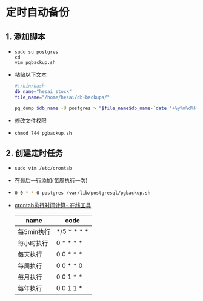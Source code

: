 # 定时自动备份

## 1. 添加脚本

 - ```
   sudo su postgres
   cd
   vim pgbackup.sh
   ```
   
 - 粘贴以下文本

   ```bash
   #!/bin/bash
   db_name="hesai_stock"
   file_name="/home/hesai/db-backups/"
   
   pg_dump $db_name -U postgres > "$file_name$db_name-`date '+%y%m%d%H%M'`.sql"
   ```
   
  - 修改文件权限

  - ```
    chmod 744 pgbackup.sh
    ```

## 2. 创建定时任务

- ```
  sudo vim /etc/crontab
  ```

- 在最后一行添加(每周执行一次)

- ```bash
  0 0 * * 0 postgres /var/lib/postgresql/pgbackup.sh
  ```

- [crontab执行时间计算- 在线工具](https://tool.lu/crontab/)

  | name       | code        |
  | ---------- | ----------- |
  | 每5min执行 | */5 * * * * |
  | 每小时执行 | 0 * * * *   |
  | 每天执行   | 0 0 * * *   |
  | 每周执行   | 0 0 * * 0   |
  | 每月执行   | 0 0 1 * *   |
  | 每年执行   | 0 0 1 1 *   |

  

